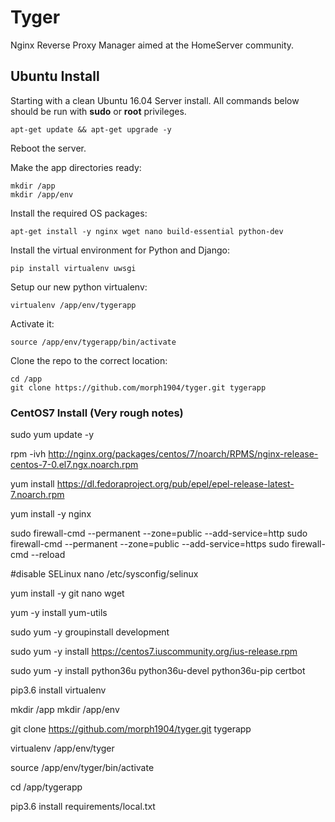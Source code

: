 # Tyger
Nginx Reverse Proxy Manager aimed at the HomeServer community. 

## Ubuntu Install

Starting with a clean Ubuntu 16.04 Server install. All commands below should be run with **sudo**  or **root** privileges.

    apt-get update && apt-get upgrade -y

Reboot the server. 

Make the app directories ready:

    mkdir /app
    mkdir /app/env

Install the required OS packages:

    apt-get install -y nginx wget nano build-essential python-dev
    
Install the virtual environment for Python and Django:

    pip install virtualenv uwsgi
    
Setup our new python virtualenv:

    virtualenv /app/env/tygerapp
    
Activate it:

    source /app/env/tygerapp/bin/activate
    
Clone the repo to the correct location:

    cd /app
    git clone https://github.com/morph1904/tyger.git tygerapp
    
                
    

### CentOS7 Install (Very rough notes)

sudo yum update -y

rpm -ivh http://nginx.org/packages/centos/7/noarch/RPMS/nginx-release-centos-7-0.el7.ngx.noarch.rpm

yum install https://dl.fedoraproject.org/pub/epel/epel-release-latest-7.noarch.rpm

yum install -y nginx

sudo firewall-cmd --permanent --zone=public --add-service=http 
sudo firewall-cmd --permanent --zone=public --add-service=https
sudo firewall-cmd --reload

#disable SELinux
nano /etc/sysconfig/selinux


yum install -y git nano wget

yum -y install yum-utils

sudo yum -y groupinstall development

sudo yum -y install https://centos7.iuscommunity.org/ius-release.rpm

sudo yum -y install python36u python36u-devel python36u-pip certbot

pip3.6 install virtualenv

mkdir /app
mkdir /app/env

git clone https://github.com/morph1904/tyger.git tygerapp

virtualenv /app/env/tyger

source /app/env/tyger/bin/activate

cd /app/tygerapp

pip3.6 install requirements/local.txt

